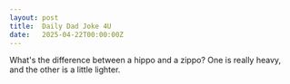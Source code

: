 ```yaml
---
layout: post
title:  Daily Dad Joke 4U
date:   2025-04-22T00:00:00Z
---
```

What's the difference between a hippo and a zippo? One is really heavy, and the other is a little lighter.
